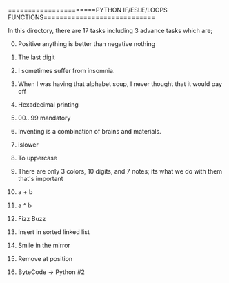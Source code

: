 ======================PYTHON IF/ESLE/LOOPS FUNCTIONS============================

In this directory, there are 17 tasks including 3 advance tasks which are;

0. Positive anything is better than negative nothing

1. The last digit

2. I sometimes suffer from insomnia.

3. When I was having that alphabet soup, I never thought that it would pay off

4. Hexadecimal printing

5. 00...99 mandatory

6. Inventing is a combination of brains and materials.

7. islower

8. To uppercase 

9. There are only 3 colors, 10 digits, and 7 notes; its what we do with them that's important

10. a + b

11. a ^ b

12. Fizz Buzz

13. Insert in sorted linked list

14. Smile in the mirror

15. Remove at position

16. ByteCode -> Python #2

